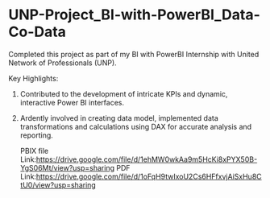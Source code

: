 # UNP-Project_BI-with-PowerBI_Data-Co-Data

Completed this project as part of my BI with PowerBI Internship with United Network of Professionals (UNP).

Key Highlights:

1. Contributed to the development of intricate KPIs and dynamic, interactive Power BI interfaces.
2. Ardently involved in creating data model, implemented data transformations and calculations using DAX for accurate analysis and reporting.

   PBIX file Link:https://drive.google.com/file/d/1ehMW0wkAa9m5HcKi8xPYX50B-YgS06Mt/view?usp=sharing
   PDF Link:https://drive.google.com/file/d/1oFqH9twIxoU2Cs6HFfxvjAiSxHu8CtU0/view?usp=sharing
